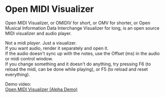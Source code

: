 # Open MIDI Visualizer

Open MIDI Visualizer, or OMIDIV for short, or OMV for shorter, or Open Musical Information Data Interchange Visualizer for long, is an open source MIDI visualizer and audio player.

Not a midi *player*. Just a visualizer.  
If you want audio, render it separately and open it.  
If the audio doesn't sync up with the notes, use the Offset (ms) in the audio or midi control window.  
If you change something and it doesn't do anything, try pressing F6 (to reload the midi, can be done while playing), or F5 (to reload and reset everything).

Demo video:  
[Open MIDI Visualizer (Alpha Demo)](https://youtu.be/4YJwQmvFq10)
